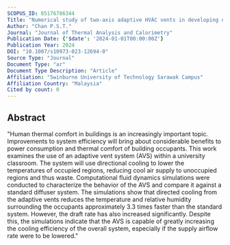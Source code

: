 ```yaml
---
SCOPUS_ID: 85176786344
Title: "Numerical study of two-axis adaptive HVAC vents in developing uniform thermal comfort and improving energy savings"
Author: "Chan P.S.T."
Journal: "Journal of Thermal Analysis and Calorimetry"
Publication Date: {'$date': '2024-01-01T00:00:00Z'}
Publication Year: 2024
DOI: "10.1007/s10973-023-12694-0"
Source Type: "Journal"
Document Type: "ar"
Document Type Description: "Article"
Affiliation: "Swinburne University of Technology Sarawak Campus"
Affiliation Country: "Malaysia"
Cited by count: 0
---
```


## Abstract
"Human thermal comfort in buildings is an increasingly important topic. Improvements to system efficiency will bring about considerable benefits to power consumption and thermal comfort of building occupants. This work examines the use of an adaptive vent system (AVS) within a university classroom. The system will use directional cooling to lower the temperatures of occupied regions, reducing cool air supply to unoccupied regions and thus waste. Computational fluid dynamics simulations were conducted to characterize the behavior of the AVS and compare it against a standard diffuser system. The simulations show that directed cooling from the adaptive vents reduces the temperature and relative humidity surrounding the occupants approximately 3.3 times faster than the standard system. However, the draft rate has also increased significantly. Despite this, the simulations indicate that the AVS is capable of greatly increasing the cooling efficiency of the overall system, especially if the supply airflow rate were to be lowered."
